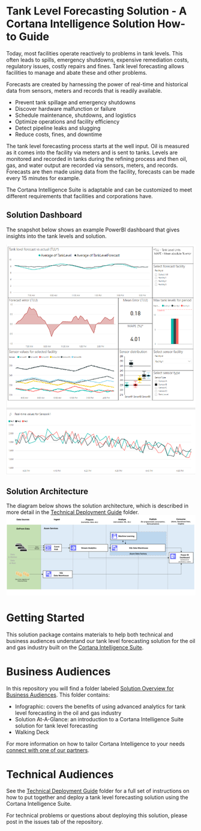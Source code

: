 # Tank Level Forecasting Solution - A Cortana Intelligence Solution How-to Guide

Today, most facilities operate reactively to problems in tank levels. This often leads to spills, emergency shutdowns, expensive remediation costs, regulatory issues, costly repairs and fines. Tank level forecasting allows facilities to manage and abate these and other problems.

Forecasts are created by harnessing the power of real-time and historical data from sensors, meters and records that is readily available.

- Prevent tank spillage and emergency shutdowns
- Discover hardware malfunction or failure
- Schedule maintenance, shutdowns, and logistics
- Optimize operations and facility efficiency
- Detect pipeline leaks and slugging
- Reduce costs, fines, and downtime

The tank level forecasting process starts at the well input. Oil is measured as it comes into the facility via meters and is sent to tanks. Levels are monitored and recorded in tanks during the refining process and then oil, gas, and water output are recorded via sensors, meters, and records. Forecasts are then made using data from the facility, forecasts can be made every 15 minutes for example.

The Cortana Intelligence Suite is adaptable and can be customized to meet different requirements that facilities and corporations have.

## Solution Dashboard
The snapshot below shows an example PowerBI dashboard that gives insights into the tank levels and solution.

![Dashboard](https://github.com/Azure/cortana-intelligence-tank-level-forecasting/blob/master/Technical%20Deployment%20Guide/images/PBI-dashboard.PNG)

## Solution Architecture
The diagram below shows the solution architecture, which is described in more detail in the [Technical Deployment Guide](https://github.com/Azure/cortana-intelligence-tank-level-forecasting/tree/master/Technical%20Deployment%20Guide) folder.
![Solution Architecture](https://github.com/Azure/cortana-intelligence-tank-level-forecasting/blob/master/Technical%20Deployment%20Guide/images/Tank%20Architecture.PNG)


# Getting Started #

This solution package contains materials to help both technical and business audiences understand our tank level forecasting solution for the oil and gas industry built on the [Cortana Intelligence Suite](https://www.microsoft.com/en-us/server-cloud/cortana-intelligence-suite/Overview.aspx).

# Business Audiences

In this repository you will find a folder labeled [Solution Overview for Business Audiences](https://github.com/Azure/cortana-intelligence-tank-level-forecasting/tree/master/Solution%20Overview%20for%20Business%20Audiences). This folder contains:
- Infographic: covers the benefits of using advanced analytics for tank level forecasting in the oil and gas industry
- Solution At-A-Glance: an introduction to a Cortana Intelligence Suite solution for tank level forecasting
- Walking Deck

For more information on how to tailor Cortana Intelligence to your needs [connect with one of our partners](http://aka.ms/CISFindPartner).

# Technical Audiences

See the [Technical Deployment Guide](https://github.com/Azure/cortana-intelligence-tank-level-forecasting/tree/master/Technical%20Deployment%20Guide) folder for a full set of instructions on how to put together and deploy a tank level forecasting solution using the Cortana Intelligence Suite. <!--The **Developer Journey Map** included there walks through the different components created as part of the end-to-end solution.-->

For technical problems or questions about deploying this solution, please post in the issues tab of the repository.

<!--# Related Resources

We have put together a number of resources that cover different approaches to building solutions in the tank level forecasting space. These resources are listed below and may be helpful to those exploring ways to build tank level forecasting solutions using the Cortana Intelligence Suite.

### [Tank Level Forecasting Modeling Guide]()
This modeling guide covers the steps to implement a tank level forecasting model through feature engineering, label creation, training and evaluation. This resource is directed primarily at data scientists, and provides modeling tips specific to the tank level forecasting space. The data used here is for an oil production use case, but the techniques are applicable for all tank level forecasting problem types.

### [Tank Level Forecasting Template with SQL Server R Services]()
This tutorial walks users through the steps to create an on-premise tank level forecasting solution using SQL Server R Services. Similar to the solution presented in this repository, the tutorial shows how to predict the level in a tank.-->
